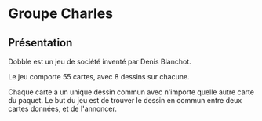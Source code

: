 # Groupe Charles

## Présentation

Dobble est un jeu de société inventé par Denis Blanchot.

Le jeu comporte 55 cartes, avec 8 dessins sur chacune. 

Chaque carte a un unique dessin commun avec n'importe quelle autre carte du paquet. Le but du jeu est de trouver le dessin en commun entre deux cartes données, et de l'annoncer.